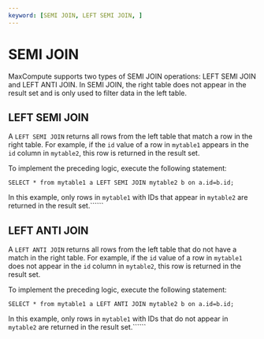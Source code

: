 ```yaml
---
keyword: [SEMI JOIN, LEFT SEMI JOIN, ]
---
```


# SEMI JOIN

MaxCompute supports two types of SEMI JOIN operations: LEFT SEMI JOIN and LEFT ANTI JOIN. In SEMI JOIN, the right table does not appear in the result set and is only used to filter data in the left table.

## LEFT SEMI JOIN

A `LEFT SEMI JOIN` returns all rows from the left table that match a row in the right table. For example, if the `id` value of a row in `mytable1` appears in the `id` column in `mytable2`, this row is returned in the result set.

To implement the preceding logic, execute the following statement:

```
SELECT * from mytable1 a LEFT SEMI JOIN mytable2 b on a.id=b.id;
```

In this example, only rows in `mytable1` with IDs that appear in `mytable2` are returned in the result set.``````

## LEFT ANTI JOIN

A `LEFT ANTI JOIN` returns all rows from the left table that do not have a match in the right table. For example, if the `id` value of a row in `mytable1` does not appear in the `id` column in `mytable2`, this row is returned in the result set.

To implement the preceding logic, execute the following statement:

```
SELECT * from mytable1 a LEFT ANTI JOIN mytable2 b on a.id=b.id;
```

In this example, only rows in `mytable1` with IDs that do not appear in `mytable2` are returned in the result set.``````

